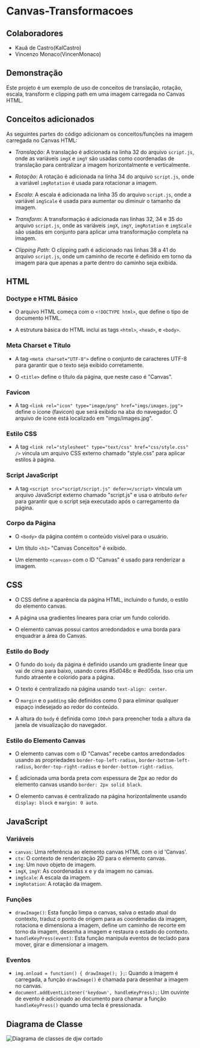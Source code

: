 # Canvas-Transformacoes

## Colaboradores

- Kauã de Castro(KalCastro)
- Vincenzo Monaco(VincenMonaco)

## Demonstração

Este projeto é um exemplo de uso de conceitos de translação, rotação, escala, transform e clipping path em uma imagem carregada no Canvas HTML. 

## Conceitos adicionados

As seguintes partes do código adicionam os conceitos/funções na imagem carregada no Canvas HTML:

- *Translação*: A translação é adicionada na linha 32 do arquivo `script.js`, onde as variáveis `imgX` e `imgY` são usadas como coordenadas de translação para centralizar a imagem horizontalmente e verticalmente.

- *Rotação*: A rotação é adicionada na linha 34 do arquivo `script.js`, onde a variável `imgRotation` é usada para rotacionar a imagem.

- *Escala*: A escala é adicionada na linha 35 do arquivo `script.js`, onde a variável `imgScale` é usada para aumentar ou diminuir o tamanho da imagem.

- *Transform*: A transformação é adicionada nas linhas 32, 34 e 35 do arquivo `script.js`, onde as variáveis `imgX`, `imgY`, `imgRotation` e `imgScale` são usadas em conjunto para aplicar uma transformação completa na imagem.

- *Clipping Path*: O clipping path é adicionado nas linhas 38 a 41 do arquivo `script.js`, onde um caminho de recorte é definido em torno da imagem para que apenas a parte dentro do caminho seja exibida.

## HTML

### Doctype e HTML Básico

- O arquivo HTML começa com o `<!DOCTYPE html>`, que define o tipo de documento HTML.

- A estrutura básica do HTML inclui as tags `<html>`, `<head>`, e `<body>`.

### Meta Charset e Título

- A tag `<meta charset="UTF-8">` define o conjunto de caracteres UTF-8 para garantir que o texto seja exibido corretamente.

- O `<title>` define o título da página, que neste caso é "Canvas".

### Favicon

- A tag `<link rel="icon" type="image/png" href="imgs/images.jpg">` define o ícone (favicon) que será exibido na aba do navegador. O arquivo de ícone está localizado em "imgs/images.jpg".

### Estilo CSS

- A tag `<link rel="stylesheet" type="text/css" href="css/style.css" />` vincula um arquivo CSS externo chamado "style.css" para aplicar estilos à página.

### Script JavaScript

- A tag `<script src="script/script.js" defer></script>` vincula um arquivo JavaScript externo chamado "script.js" e usa o atributo `defer` para garantir que o script seja executado após o carregamento da página.

### Corpo da Página

- O `<body>` da página contém o conteúdo visível para o usuário.

- Um título `<h1>` "Canvas Conceitos" é exibido.

- Um elemento `<canvas>` com o ID "Canvas" é usado para renderizar a imagem.

## CSS

- O CSS define a aparência da página HTML, incluindo o fundo, o estilo do elemento canvas.

- A página usa gradientes lineares para criar um fundo colorido.

- O elemento canvas possui cantos arredondados e uma borda para enquadrar a área do Canvas.

### Estilo do Body

- O fundo do `body` da página é definido usando um gradiente linear que vai de cima para baixo, usando cores #5d048c e #ed05da. Isso cria um fundo atraente e colorido para a página.

- O texto é centralizado na página usando `text-align: center`.

- O `margin` e o `padding` são definidos como 0 para eliminar qualquer espaço indesejado ao redor do conteúdo.

- A altura do `body` é definida como `100vh` para preencher toda a altura da janela de visualização do navegador.

### Estilo do Elemento Canvas

- O elemento canvas com o ID "Canvas" recebe cantos arredondados usando as propriedades `border-top-left-radius`, `border-bottom-left-radius`, `border-top-right-radius` e `border-bottom-right-radius`.

- É adicionada uma borda preta com espessura de 2px ao redor do elemento canvas usando `border: 2px solid black`.

- O elemento canvas é centralizado na página horizontalmente usando `display: block` e `margin: 0 auto`.

## JavaScript
### Variáveis
- `canvas`: Uma referência ao elemento canvas HTML com o id 'Canvas'.
- `ctx`: O contexto de renderização 2D para o elemento canvas.
- `img`: Um novo objeto de imagem.
- `imgX`, `imgY`: As coordenadas x e y da imagem no canvas.
- `imgScale`: A escala da imagem.
- `imgRotation`: A rotação da imagem.

### Funções
- `drawImage()`: Esta função limpa o canvas, salva o estado atual do contexto, traduz o ponto de origem para as coordenadas da imagem, rotaciona e dimensiona a imagem, define um caminho de recorte em torno da imagem, desenha a imagem e restaura o estado do contexto.
- `handleKeyPress(event)`: Esta função manipula eventos de teclado para mover, girar e dimensionar a imagem.

### Eventos
- `img.onload = function() { drawImage(); };`: Quando a imagem é carregada, a função `drawImage()` é chamada para desenhar a imagem no canvas.
- `document.addEventListener('keydown', handleKeyPress);`: Um ouvinte de evento é adicionado ao documento para chamar a função `handleKeyPress()` quando uma tecla é pressionada.

## Diagrama de Classe

![Diagrama de classes de djw cortado](https://github.com/KalCastro/Canvas-Transforma-es/assets/129300311/8072a40f-d12e-4c0d-8d52-f3429be7291b)
